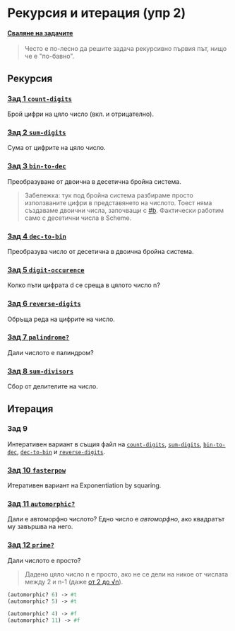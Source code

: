 # Рекурсия и итерация (упр 2)

#### [Сваляне на задачите][download]

> Често е по-лесно да решите задача рекурсивно първия път, нищо че е "по-бавно".

## Рекурсия

### [Зад 1 `count-digits`][count-digits]
Брой цифри на цяло число (вкл. и отрицателно).

### [Зад 2 `sum-digits`][sum-digits]
Сума от цифрите на цяло число.

### [Зад 3 `bin-to-dec`][bin-to-dec]
Преобразуване от двоична в десетична бройна система.

> Забележка: тук под бройна система разбираме просто използваните цифри в представянето на числото. Тоест няма създаваме двоични числа, започващи с [#b]. Фактически работим само с десетични числа в Scheme.

### [Зад 4 `dec-to-bin`][dec-to-bin]
Преобразува число от десетична в двоична бройна система.

### [Зад 5 `digit-occurence`][digit-occurence]
Колко пъти цифрата d се среща в цялото число n?

### [Зад 6 `reverse-digits`][reverse-digits]
Обръща реда на цифрите на число.

### [Зад 7 `palindrome?`][palindrome?]
Дали числото е палиндром?

### [Зад 8 `sum-divisors`][sum-divisors]
Сбор от делителите на число.

## Итерация

### Зад 9
Интеративен вариант в същия файл на
[`count-digits`][count-digits],
[`sum-digits`][sum-digits],
[`bin-to-dec`][bin-to-dec],
[`dec-to-bin`][dec-to-bin] и
[`reverse-digits`][reverse-digits].

### [Зад 10 `fasterpow`][fasterpow]
Итеративен вариант на Exponentiation by squaring.

### [Зад 11 `automorphic?`][automorphic?]
Дали е автоморфно числото? Едно число е _автоморфно_, ако квадратът му завършва на него.

### [Зад 12 `prime?`][prime?]
Дали числото е просто?

> Дадено цяло число n е просто, ако не се дели на никое от числата между 2 и n-1 (даже [от 2 до √n][primality-test]).

```scheme
(automorphic? 6) -> #t
(automorphic? 5) -> #t

(automorphic? 4) -> #f
(automorphic? 11) -> #f
```

[download]: https://download-directory.github.io/?url=https%3A%2F%2Fgithub.com%2Ftriffon%2Ffp-2021-22%2Ftree%2Fmaster%2Fexercises%2F6%2F02-rec-iter
[solutions]: ./solutions
[#b]: http://people.csail.mit.edu/jaffer/r5rs/Syntax-of-numerical-constants.html
[primality-test]: https://en.wikipedia.org/wiki/Primality_test
[prev-exercise]: ../01-basics/problems.01.rkt

[count-digits]: ./01.count-digits.rkt
[sum-digits]: ./02.sum-digits.rkt
[bin-to-dec]: ./03.bin-to-dec.rkt
[dec-to-bin]: ./04.dec-to-bin.rkt
[digit-occurence]: ./05.digit-occurence.rkt
[reverse-digits]: ./06.reverse-digits.rkt
[palindrome?]: ./07.palindrome.rkt
[sum-divisors]: ./08.sum-divisors.rkt
[fasterpow]: ./10.fasterpow.rkt
[automorphic?]: ./11.automorphic.rkt
[prime?]: ./12.prime.rkt
